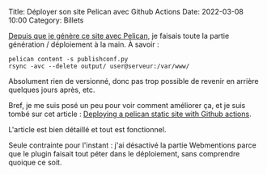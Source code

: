 Title: Déployer son site Pelican avec Github Actions
Date: 2022-03-08 10:00
Category: Billets

[Depuis que je génère ce site avec Pelican](../re-pelican.md), je faisais toute la partie génération / déploiement à la main. À savoir :

```
pelican content -s publishconf.py
rsync -avc --delete output/ user@serveur:/var/www/
```

Absolument rien de versionné, donc pas trop possible de revenir en arrière quelques jours après, etc.

Bref, je me suis posé un peu pour voir comment améliorer ça, et je suis tombé sur cet article : [Deploying a pelican static site with Github actions](https://nielscautaerts.xyz/deploying-a-pelican-static-site-with-github-actions.html).

L'article est bien détaillé et tout est fonctionnel.

Seule contrainte pour l'instant : j'ai désactivé la partie Webmentions parce que le plugin faisait tout péter dans le déploiement, sans comprendre quoique ce soit. 
